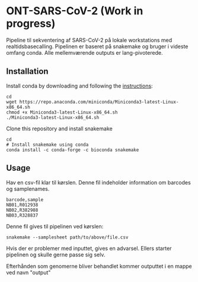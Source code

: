 # ONT-SARS-CoV-2 (Work in progress)
Pipeline til sekventering af SARS-CoV-2 på lokale workstations med realtidsbasecalling. Pipelinen er baseret på snakemake og bruger i videste omfang conda. Alle mellemværende outputs er lang-pivoterede.





## Installation 


Install conda by downloading and following the [instructions](https://docs.conda.io/en/latest/miniconda.html):
```
cd
wget https://repo.anaconda.com/miniconda/Miniconda3-latest-Linux-x86_64.sh
chmod +x Miniconda3-latest-Linux-x86_64.sh
./Miniconda3-latest-Linux-x86_64.sh
```

Clone this repository and install snakemake

```
cd 
# Install snakemake using conda
conda install -c conda-forge -c bioconda snakemake
```


## Usage

Hav en csv-fil klar til kørslen. Denne fil indeholder information om barcodes og samplenames.

```
barcode,sample
NB01,R012938
NB02,R382988
NB03,R328837
```

Denne fil gives til pipelinen ved kørslen:

```
snakemake --samplesheet path/to/above/file.csv
```

Hvis der er problemer med inputtet, gives en advarsel.
Ellers starter pipelinen og skulle gerne passe sig selv.

Efterhånden som genomerne bliver behandlet kommer outputtet i en mappe ved navn "output"


